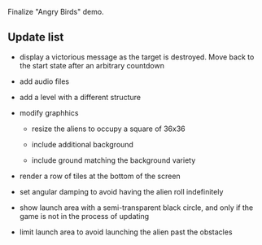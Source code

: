 Finalize "Angry Birds" demo.

## Update list

- display a victorious message as the target is destroyed. Move back to the start state after an arbitrary countdown

- add audio files

- add a level with a different structure

- modify graphhics

  - resize the aliens to occupy a square of 36x36

  - include additional background

  - include ground matching the background variety

- render a row of tiles at the bottom of the screen

- set angular damping to avoid having the alien roll indefinitely

- show launch area with a semi-transparent black circle, and only if the game is not in the process of updating

- limit launch area to avoid launching the alien past the obstacles
